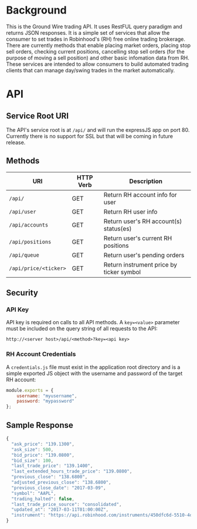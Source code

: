 # Background
This is the Ground Wire trading API.  It uses RestFUL query paradigm and returns JSON responses.  It is a simple set of services that allow the consumer to set trades in Robinhood's (RH) free online trading brokerage.  There are currently methods that enable placing market orders, placing stop sell orders, checking current positions, cancelling stop sell orders (for the purpose of moving a sell position) and other basic infomation data from RH.  These services are intended to allow consumers to build automated trading clients that can manage day/swing trades in the market automatically.
# API
## Service Root URI
The API's service root is at `/api/` and will run the expressJS app on port 80.  Currently there is no support for SSL but that will be coming in future release.

## Methods
| URI                     | HTTP Verb  | Description                            |
| ----------------------- | ---------- | -------------------------------------- |
| `/api/`                 | GET        | Return RH account info for user        |
| `/api/user`             | GET        | Return RH user info                    |
| `/api/accounts`         | GET        | Return user's RH account(s) status(es) |
| `/api/positions`        | GET        | Return user's current RH positions     |
| `/api/queue`            | GET        | Return user's pending orders           |
| `/api/price/<ticker>`   | GET        | Return instrument price by ticker symbol |

## Security

### API Key
API key is required on calls to all API methods.  A `key=<value>` parameter must be included on the query string of all requests to the API:

`http://<server host>/api/<method>?key=<api key>`

### RH Account Credentials
A `credentials.js` file must exist in the application root directory and is a simple exported JS object with the username and password of the target RH account:

```js
module.exports = {
    username: "myusername",
    password: "mypassword"
};
```
## Sample Response
```js
{
  "ask_price": "139.1300",
  "ask_size": 500,
  "bid_price": "139.0800",
  "bid_size": 100,
  "last_trade_price": "139.1400",
  "last_extended_hours_trade_price": "139.0800",
  "previous_close": "138.6800",
  "adjusted_previous_close": "138.6800",
  "previous_close_date": "2017-03-09",
  "symbol": "AAPL",
  "trading_halted": false,
  "last_trade_price_source": "consolidated",
  "updated_at": "2017-03-11T01:00:00Z",
  "instrument": "https://api.robinhood.com/instruments/450dfc6d-5510-4d40-abfb-f633b7d9be3e/"
}
```


